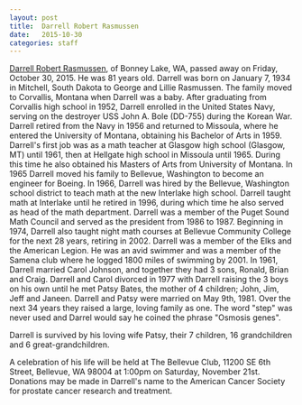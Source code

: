 ```yaml
---
layout: post
title:  Darrell Robert Rasmussen
date:   2015-10-30
categories: staff
---
```

[Darrell Robert Rasmussen](https://www.legacy.com/obituaries/seattletimes/obituary.aspx?pid=176371282), of Bonney Lake, WA, passed away on Friday, October 30, 2015. He was 81 years old. Darrell was born on January 7, 1934 in Mitchell, South Dakota to George and Lillie Rasmussen. The family moved to Corvallis, Montana when Darrell was a baby. After graduating from Corvallis high school in 1952, Darrell enrolled in the United States Navy, serving on the destroyer USS John A. Bole (DD-755) during the Korean War. Darrell retired from the Navy in 1956 and returned to Missoula, where he entered the University of Montana, obtaining his Bachelor of Arts in 1959. Darrell's first job was as a math teacher at Glasgow high school (Glasgow, MT) until 1961, then at Hellgate high school in Missoula until 1965. During this time he also obtained his Masters of Arts from University of Montana. In 1965 Darrell moved his family to Bellevue, Washington to become an engineer for Boeing. In 1966, Darrell was hired by the Bellevue, Washington school district to teach math at the new Interlake high school. Darrell taught math at Interlake until he retired in 1996, during which time he also served as head of the math department. Darrell was a member of the Puget Sound Math Council and served as the president from 1986 to 1987. Beginning in 1974, Darrell also taught night math courses at Bellevue Community College for the next 28 years, retiring in 2002. Darrell was a member of the Elks and the American Legion. He was an avid swimmer and was a member of the Samena club where he logged 1800 miles of swimming by 2001. In 1961, Darrell married Carol Johnson, and together they had 3 sons, Ronald, Brian and Craig. Darrell and Carol divorced in 1977 with Darrell raising the 3 boys on his own until he met Patsy Bates, the mother of 4 children; John, Jim, Jeff and Janeen. Darrell and Patsy were married on May 9th, 1981. Over the next 34 years they raised a large, loving family as one. The word "step" was never used and Darrel would say he coined the phrase "Osmosis genes".

Darrell is survived by his loving wife Patsy, their 7 children, 16 grandchildren and 6 great-grandchildren.

A celebration of his life will be held at The Bellevue Club, 11200 SE 6th Street, Bellevue, WA 98004 at 1:00pm on Saturday, November 21st. Donations may be made in Darrell's name to the American Cancer Society for prostate cancer research and treatment.
